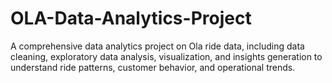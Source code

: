 # OLA-Data-Analytics-Project
A comprehensive data analytics project on Ola ride data, including data cleaning, exploratory data analysis, visualization, and insights generation to understand ride patterns, customer behavior, and operational trends.
